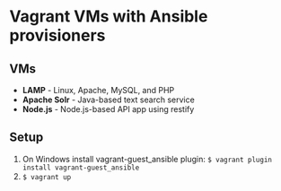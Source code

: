 # Vagrant VMs with Ansible provisioners
## VMs
* __LAMP__ - Linux, Apache, MySQL, and PHP
* __Apache Solr__ - Java-based text search service
* __Node.js__ - Node.js-based API app using restify

## Setup
1. On Windows install vagrant-guest_ansible plugin: `$ vagrant plugin install vagrant-guest_ansible`  
2. `$ vagrant up`
